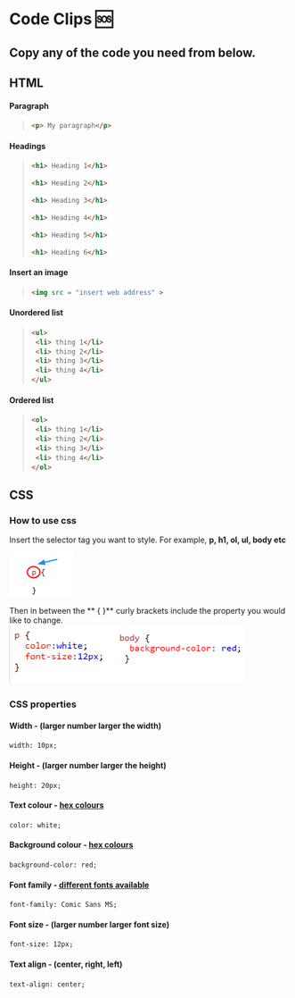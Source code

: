 # Code Clips 🆘

## Copy any of the code you need from below.

## HTML

#### Paragraph

>```html
><p> My paragraph</p>
>```
#### Headings

>```html
><h1> Heading 1</h1>
>```
>```html
><h1> Heading 2</h1>
>```
>```html
><h1> Heading 3</h1>
>```
>```html
><h1> Heading 4</h1>
>```
>```html
><h1> Heading 5</h1>
>```
>```html
><h1> Heading 6</h1>

#### Insert an image

>```html
><img src = "insert web address" >
>```

#### Unordered list

>```html
><ul>
>  <li> thing 1</li>
>  <li> thing 2</li>
>  <li> thing 3</li>
>  <li> thing 4</li>
></ul>
>```

#### Ordered list

>```html
><ol>
>  <li> thing 1</li>
>  <li> thing 2</li>
>  <li> thing 3</li>
>  <li> thing 4</li>
></ol>
>```



## CSS

 ### How to use css
  Insert the selector tag you want to style. For example, **p, h1, ol, ul, body etc**

 ![Change css selector tag](usingCSS.png)

 Then in between the ** { }** curly brackets include the property you would like to change. 
![Example css](exampleCSS.png)

   ### CSS properties
  #### Width  - (larger number larger the width)
  
  ```css:
width: 10px;
```
 #### Height  - (larger number larger the height)
 ```css:
height: 20px;
```

 #### Text colour - [hex colours](http://bit.ly/cssfonts)
 ```css:
color: white;
```

 #### Background colour - [hex colours](http://bit.ly/cssfonts)
 ```css:
background-color: red;
```

 #### Font family - [different fonts available](http://bit.ly/cssfonts)
 ```css:
font-family: Comic Sans MS;
```

 #### Font size - (larger number larger font size)
 ```css:
font-size: 12px;
```

 #### Text align - (center, right, left)
 ```css:
text-align: center;
```
